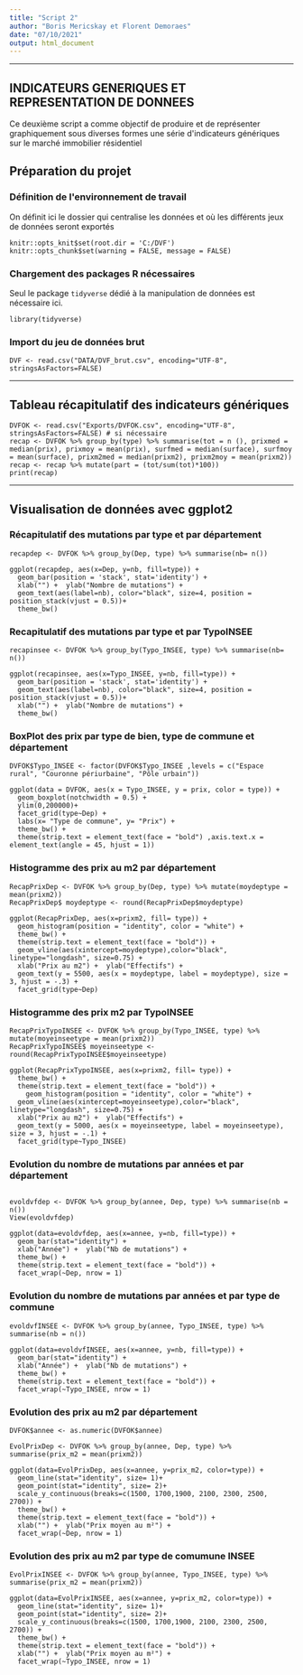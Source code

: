 ```yaml
---
title: "Script 2"
author: "Boris Mericskay et Florent Demoraes"
date: "07/10/2021"
output: html_document
---
```



---

INDICATEURS GENERIQUES ET REPRESENTATION DE DONNEES
---
Ce deuxième script a comme objectif de produire et de représenter graphiquement sous diverses formes une série d'indicateurs génériques sur le marché immobilier résidentiel

## Préparation du projet

### Définition de l'environnement de travail

On définit ici le dossier qui centralise les données et où les différents jeux de données seront exportés

```{r setup, include=FALSE} 
knitr::opts_knit$set(root.dir = 'C:/DVF')
knitr::opts_chunk$set(warning = FALSE, message = FALSE) 

```
### Chargement des packages R nécessaires

Seul le package `tidyverse` dédié à la manipulation de données est nécessaire ici.

```{r}
library(tidyverse)
```


### Import du jeu de données brut
```{r}
DVF <- read.csv("DATA/DVF_brut.csv", encoding="UTF-8", stringsAsFactors=FALSE)
```

--- 


## Tableau récapitulatif des indicateurs génériques
```{r}
DVFOK <- read.csv("Exports/DVFOK.csv", encoding="UTF-8", stringsAsFactors=FALSE) # si nécessaire
recap <- DVFOK %>% group_by(type) %>% summarise(tot = n (), prixmed = median(prix), prixmoy = mean(prix), surfmed = median(surface), surfmoy = mean(surface), prixm2med = median(prixm2), prixm2moy = mean(prixm2))
recap <- recap %>% mutate(part = (tot/sum(tot)*100))
print(recap)
```

--- 

## Visualisation de données avec ggplot2

### Récapitulatif des mutations par type et par département
```{r}
recapdep <- DVFOK %>% group_by(Dep, type) %>% summarise(nb= n())

ggplot(recapdep, aes(x=Dep, y=nb, fill=type)) +
  geom_bar(position = 'stack', stat='identity') +
  xlab("") +  ylab("Nombre de mutations") +
  geom_text(aes(label=nb), color="black", size=4, position = position_stack(vjust = 0.5))+
  theme_bw()
```

### Recapitulatif des mutations par type et par TypoINSEE

```{r}
recapinsee <- DVFOK %>% group_by(Typo_INSEE, type) %>% summarise(nb= n())

ggplot(recapinsee, aes(x=Typo_INSEE, y=nb, fill=type)) +
  geom_bar(position = 'stack', stat='identity') +
  geom_text(aes(label=nb), color="black", size=4, position = position_stack(vjust = 0.5))+
  xlab("") +  ylab("Nombre de mutations") +
  theme_bw()
```

### BoxPlot des prix par type de bien, type de commune et département

```{r}
DVFOK$Typo_INSEE <- factor(DVFOK$Typo_INSEE ,levels = c("Espace rural", "Couronne périurbaine", "Pôle urbain"))

ggplot(data = DVFOK, aes(x = Typo_INSEE, y = prix, color = type)) +
  geom_boxplot(notchwidth = 0.5) +
  ylim(0,200000)+
  facet_grid(type~Dep) +
  labs(x= "Type de commune", y= "Prix") +
  theme_bw() +
  theme(strip.text = element_text(face = "bold") ,axis.text.x = element_text(angle = 45, hjust = 1))
```

### Histogramme des prix au m2 par département

```{r}
RecapPrixDep <- DVFOK %>% group_by(Dep, type) %>% mutate(moydeptype = mean(prixm2))
RecapPrixDep$ moydeptype <- round(RecapPrixDep$moydeptype)

ggplot(RecapPrixDep, aes(x=prixm2, fill= type)) +
  geom_histogram(position = "identity", color = "white") +
  theme_bw() +
  theme(strip.text = element_text(face = "bold")) +
  geom_vline(aes(xintercept=moydeptype),color="black", linetype="longdash", size=0.75) +
  xlab("Prix au m2") +  ylab("Effectifs") +
  geom_text(y = 5500, aes(x = moydeptype, label = moydeptype), size = 3, hjust = -.3) +
  facet_grid(type~Dep)
```

### Histogramme des prix m2 par TypoINSEE

```{r}
RecapPrixTypoINSEE <- DVFOK %>% group_by(Typo_INSEE, type) %>% mutate(moyeinseetype = mean(prixm2))
RecapPrixTypoINSEE$ moyeinseetype <- round(RecapPrixTypoINSEE$moyeinseetype)

ggplot(RecapPrixTypoINSEE, aes(x=prixm2, fill= type)) +
  theme_bw() +
  theme(strip.text = element_text(face = "bold")) +
    geom_histogram(position = "identity", color = "white") +
  geom_vline(aes(xintercept=moyeinseetype),color="black", linetype="longdash", size=0.75) +
  xlab("Prix au m2") +  ylab("Effectifs") +
  geom_text(y = 5000, aes(x = moyeinseetype, label = moyeinseetype), size = 3, hjust = -.1) +
  facet_grid(type~Typo_INSEE)
```

### Evolution du nombre de mutations par années et par département

```{r}

evoldvfdep <- DVFOK %>% group_by(annee, Dep, type) %>% summarise(nb = n())
View(evoldvfdep)

ggplot(data=evoldvfdep, aes(x=annee, y=nb, fill=type)) +
  geom_bar(stat="identity") +
  xlab("Année") +  ylab("Nb de mutations") +
  theme_bw() +
  theme(strip.text = element_text(face = "bold")) +
  facet_wrap(~Dep, nrow = 1)
```

### Evolution du nombre de mutations par années et par type de commune

```{r}
evoldvfINSEE <- DVFOK %>% group_by(annee, Typo_INSEE, type) %>% summarise(nb = n())

ggplot(data=evoldvfINSEE, aes(x=annee, y=nb, fill=type)) +
  geom_bar(stat="identity") +
  xlab("Année") +  ylab("Nb de mutations") +
  theme_bw() +
  theme(strip.text = element_text(face = "bold")) +
  facet_wrap(~Typo_INSEE, nrow = 1)

```

### Evolution des prix au m2 par département

```{r}
DVFOK$annee <- as.numeric(DVFOK$annee)

EvolPrixDep <- DVFOK %>% group_by(annee, Dep, type) %>% summarise(prix_m2 = mean(prixm2))

ggplot(data=EvolPrixDep, aes(x=annee, y=prix_m2, color=type)) +
  geom_line(stat="identity", size= 1)+
  geom_point(stat="identity", size= 2)+
  scale_y_continuous(breaks=c(1500, 1700,1900, 2100, 2300, 2500, 2700)) +
  theme_bw() +
  theme(strip.text = element_text(face = "bold")) +
  xlab("") +  ylab("Prix moyen au m²") + 
  facet_wrap(~Dep, nrow = 1) 
```


### Evolution des prix au m2 par type de comumune INSEE

```{r}
EvolPrixINSEE <- DVFOK %>% group_by(annee, Typo_INSEE, type) %>% summarise(prix_m2 = mean(prixm2))

ggplot(data=EvolPrixINSEE, aes(x=annee, y=prix_m2, color=type)) +
  geom_line(stat="identity", size= 1)+
  geom_point(stat="identity", size= 2)+
  scale_y_continuous(breaks=c(1500, 1700,1900, 2100, 2300, 2500, 2700)) +
  theme_bw() +
  theme(strip.text = element_text(face = "bold")) +
  xlab("") +  ylab("Prix moyen au m²") + 
  facet_wrap(~Typo_INSEE, nrow = 1)
```



